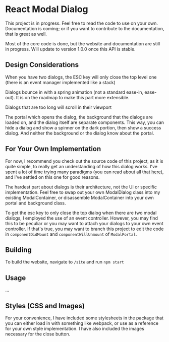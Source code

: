 # React Modal Dialog

This project is in progress. Feel free to read the code to use on your own. Documentation is coming; or if you want to contribute to the documentation, that is great as well.

Most of the core code is done, but the website and documentation are still in progress. Will update to version 1.0.0 once this API is stable.

## Design Considerations

When you have two dialogs, the ESC key will only close the top level one (there is an event manager implemented like a stack)

Dialogs bounce in with a spring animation (not a standard ease-in, ease-out). It is on the roadmap to make this part more extensible.

Dialogs that are too long will scroll in their viewport

The portal which opens the dialog, the background that the dialogs are loaded on, and the dialog itself are separate components. This way, you can hide a dialog and show a spinner on the dark portion, then show a success dialog. And neither the background or the dialog know about the portal.

## For Your Own Implementation

For now, I recommend you check out the source code of this project, as it is quite simple, to really get an understanding of how this dialog works. I've spent a lot of time trying many paradigms (you can read about all that [here](#todo)), and I've settled on this one for good reasons.

The hardest part about dialogs is their architecture, not the UI or specific implementation. Feel free to swap out your own ModalDialog class into my existing ModalContainer, or disassemble ModalContainer into your own portal and background class.

To get the esc key to only close the top dialog when there are two modal dialogs, I employed the use of an event controller. However, you may find this to be peculiar or you may want to attach your dialogs to your own event controller. If that's true, you may want to branch this project to edit the code in `componentDidMount` and `componentWillUnmount` of `ModalPortal`.

## Building

To build the website, navigate to `/site` and run `npm start`

## Usage

...

## Styles (CSS and Images)

For your convenience, I have included some stylesheets in the package that you can either load in with something like webpack, or use as a reference for your own style implementation. I have also included the images necessary for the close button.
